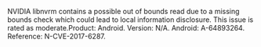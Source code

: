 NVIDIA libnvrm contains a possible out of bounds read due to a missing bounds check which could lead to local information disclosure. This issue is rated as moderate.Product: Android. Version: N/A. Android: A-64893264. Reference: N-CVE-2017-6287.
